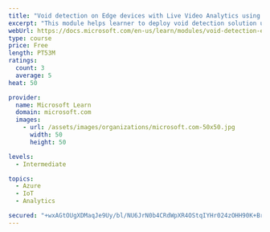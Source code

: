 ```yaml
---
title: "Void detection on Edge devices with Live Video Analytics using own images and video"
excerpt: "This module helps learner to deploy void detection solution using Live Video Analytics and Custom Vision"
webUrl: https://docs.microsoft.com/en-us/learn/modules/void-detection-edge-devices-live-video-analytics/
type: course
price: Free
length: PT53M
ratings:
  count: 3
  average: 5
heat: 50

provider:
  name: Microsoft Learn
  domain: microsoft.com
  images:
    - url: /assets/images/organizations/microsoft.com-50x50.jpg
      width: 50
      height: 50

levels:
  - Intermediate

topics:
  - Azure
  - IoT
  - Analytics

secured: "+wxAGtOUgXDMaqJe9Uy/bl/NU6JrN0b4CRdWpXR4OStqIYHr024zOHH90K+Bruw58PU75KmPb5TP2wzmyUSGgUZJLtTwnzX3bIHpwszCWP9nhV3chIlwNGFwaPEJKb8ItSV8vFVvm8WlYfDw3xeW1rhFZMzkam5tnWyIxDvd8VeH65SRa/Lxi1+VPLrQYmx0CI+s23FRkikIssKQkwTJqUpuOHxR12aJH5fYh6neOW9Sit7fgOS/gacEWhJjCfwV6leIOzpUQtAbxUxASo6KS8awzUMtCn7i2zwkqY96fHq7JinxO4yFLpSy1fBw6U1wOU2+ZFWDWUnwWznEwk3TKq4DXqU3vXWrlm2+DkKPsHbBFoi0/cMWpFqm4bDXhwC8l9XhE06t4ur2ZNTuQ1jxmHx7Tzt1+UWrUaLIdnz9oaI=;DbDkBYRyW1/pVSZcQs5Ilw=="
---
```


